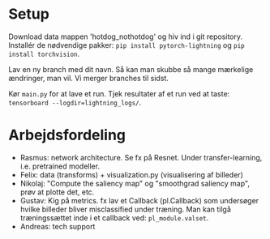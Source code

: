 # Setup
Download data mappen 'hotdog_nothotdog' og hiv ind i git repository. 
Installér de nødvendige pakker:
`pip install pytorch-lightning` og `pip install torchvision`.

Lav en ny branch med dit navn. Så kan man skubbe så mange mærkelige ændringer, man vil. Vi merger branches til sidst.

Kør `main.py` for at lave et run. Tjek resultater af et run ved at taste: `tensorboard --logdir=lightning_logs/`.

# Arbejdsfordeling
* Rasmus: network architecture. Se fx på Resnet. Under transfer-learning, i.e. pretrained modeller.
* Felix: data (transforms) + visualization.py (visualisering af billeder)
* Nikolaj: "Compute the saliency map"  og "smoothgrad saliency map", prøv at plotte det, etc. 
* Gustav: Kig på metrics. fx lav et Callback (pl.Callback) som undersøger hvilke billeder bliver misclassified under træning. Man kan tilgå træningssættet inde i et callback ved: `pl_module.valset`.
* Andreas: tech support